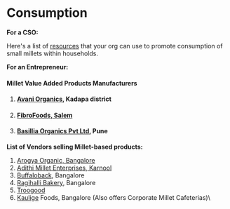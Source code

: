 # Consumption

**For a CSO:**

Here's a list of [resources](https://www.dhan.org/smallmilletfoundation/consumption-smallmillet.php) that your org can use to promote consumption of small millets within households.



**For an Entrepreneur:**&#x20;

#### Millet Value Added Products Manufacturers

1. #### [Avani Organics](http://avanniorganics.com/Contact), Kadapa district
2. #### [FibroFoods, Salem ](https://fibrofoods.com/millet-private-label-manufacturer/)
3. #### [Basillia Organics Pvt Ltd](https://app.swapcard.com/event/gulfood-2022-1/person/RXZlbnRQZW9wbGVfMTk4Njc4MzQ=), Pune

**List of Vendors selling Millet-based products:**

1. [Arogya Organic, Bangalore](https://www.facebook.com/arogyaorganic?hc\_ref=ART79jnnwt1revWsMJmAKU-uZf3YcJ03Vn2kd2WqKVhvV2fHq4\_KITRU\_gpxaA1ynlk\&fref=nf&\_\_xts\_\_\[0]=68.ARBjzxq\_VBSoXjsbSu\_LOzH8p-Sq-HAl7ha33piWV2MmVj-9TmTBV\_-EnV9glae8O-nfjHk55axgeC\_kQFS42tX2IVUUfFSGSPraUaweI8LwaOV\_gxB\_tXu4-DJ-orTPLY2o4P3R3sh6LMWK2m956BMMf7fF-rkREKczVCyl0iUEIAzviiY2AHAmQcYnQJ9c-gSVV0vvlRFNlKi5kk4kwDCUR8CPruo81Id-4dcXJBWG\_Md5JS\_8T2KUKZrll3DkfpObVu-liWgUhsNCRFHgGDQKt9zb1-kV)
2. [Adithi Millet Enterprises, Karnool](https://vc4a.com/ventures/adithi-millets-private-limited/)
3. [Buffaloback](http://www.buffalobackcollective.com/), Bangalore
4. [Ragihalli Bakery](https://www.facebook.com/Vasudhabakery), Bangalore
5. [Troogood](https://store.troogood.com/)&#x20;
6. [Kaulige](https://www.kaulige.com/corporate-catering/) Foods, Bangalore (Also offers Corporate Millet Cafeterias)\
